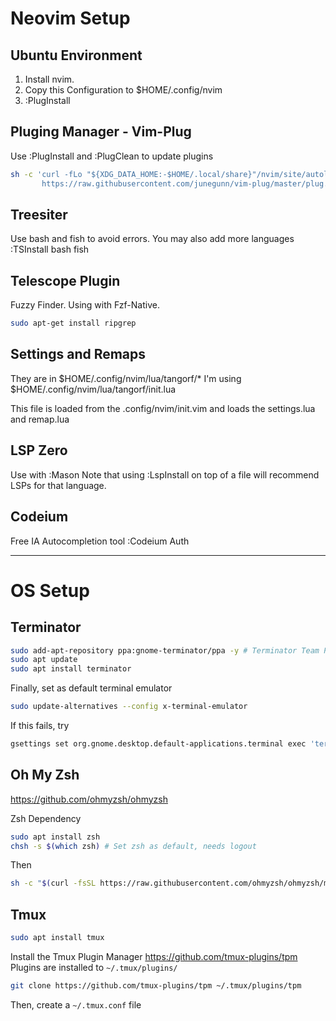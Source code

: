 # Neovim Setup

## Ubuntu Environment
1. Install nvim.
2. Copy this Configuration to $HOME/.config/nvim
3. :PlugInstall

## Pluging Manager - Vim-Plug
Use :PlugInstall and :PlugClean to update plugins

```sh
sh -c 'curl -fLo "${XDG_DATA_HOME:-$HOME/.local/share}"/nvim/site/autoload/plug.vim --create-dirs \
       https://raw.githubusercontent.com/junegunn/vim-plug/master/plug.vim'
```

## Treesiter
Use bash and fish to avoid errors. You may also add more languages
:TSInstall bash fish


## Telescope Plugin
Fuzzy Finder. Using with Fzf-Native.

```sh
sudo apt-get install ripgrep
```

## Settings and Remaps
They are in $HOME/.config/nvim/lua/tangorf/*
I'm using $HOME/.config/nvim/lua/tangorf/init.lua

This file is loaded from the .config/nvim/init.vim and loads
the settings.lua and remap.lua


## LSP Zero
Use with :Mason 
Note that using :LspInstall on top of a file will recommend LSPs for that language.


## Codeium
Free IA Autocompletion tool
:Codeium Auth



---



# OS Setup

## Terminator

```sh
sudo add-apt-repository ppa:gnome-terminator/ppa -y # Terminator Team PPA
sudo apt update
sudo apt install terminator
```

Finally, set as default terminal emulator
```sh
sudo update-alternatives --config x-terminal-emulator
```
If this fails, try
```sh
gsettings set org.gnome.desktop.default-applications.terminal exec 'terminator'
```

## Oh My Zsh
https://github.com/ohmyzsh/ohmyzsh

Zsh Dependency
```sh
sudo apt install zsh
chsh -s $(which zsh) # Set zsh as default, needs logout
```

Then
```sh
sh -c "$(curl -fsSL https://raw.githubusercontent.com/ohmyzsh/ohmyzsh/master/tools/install.sh)"
```

## Tmux

```sh
sudo apt install tmux
```

Install the Tmux Plugin Manager
https://github.com/tmux-plugins/tpm
Plugins are installed to `~/.tmux/plugins/`

```sh
git clone https://github.com/tmux-plugins/tpm ~/.tmux/plugins/tpm
```
Then, create a `~/.tmux.conf` file 


